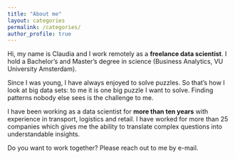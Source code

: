 ```yaml
---
title: "About me"
layout: categories
permalink: /categories/
author_profile: true
---
```


Hi, my name is Claudia and I work remotely as a **freelance data scientist**. I hold a Bachelor’s and Master’s degree in science (Business Analytics, VU University Amsterdam).

Since I was young, I have always enjoyed to solve puzzles. So that’s how I look at big data sets: to me it is one big puzzle I want to solve. Finding patterns nobody else sees is the challenge to me.

I have been working as a data scientist for **more than ten years** with experience in transport, logistics and retail. I have worked for more than 25 companies which gives me the ability to translate complex questions into understandable insights.

Do you want to work together? Please reach out to me by e-mail.

